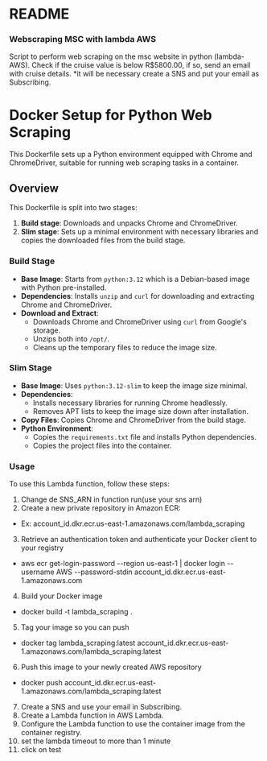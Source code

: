 # README

### Webscraping MSC with lambda AWS

Script to perform web scraping on the msc website in python (lambda-AWS). Check if the cruise value is below R$5800.00, if so, send an email with cruise details.
*it will be necessary create a SNS and put your email as Subscribing.

# Docker Setup for Python Web Scraping

This Dockerfile sets up a Python environment equipped with Chrome and ChromeDriver, suitable for running web scraping tasks in a container.

## Overview

This Dockerfile is split into two stages:
1. **Build stage**: Downloads and unpacks Chrome and ChromeDriver.
2. **Slim stage**: Sets up a minimal environment with necessary libraries and copies the downloaded files from the build stage.

### Build Stage

- **Base Image**: Starts from `python:3.12` which is a Debian-based image with Python pre-installed.
- **Dependencies**: Installs `unzip` and `curl` for downloading and extracting Chrome and ChromeDriver.
- **Download and Extract**:
  - Downloads Chrome and ChromeDriver using `curl` from Google's storage.
  - Unzips both into `/opt/`.
  - Cleans up the temporary files to reduce the image size.

### Slim Stage

- **Base Image**: Uses `python:3.12-slim` to keep the image size minimal.
- **Dependencies**:
  - Installs necessary libraries for running Chrome headlessly.
  - Removes APT lists to keep the image size down after installation.
- **Copy Files**: Copies Chrome and ChromeDriver from the build stage.
- **Python Environment**:
  - Copies the `requirements.txt` file and installs Python dependencies.
  - Copies the project files into the container.

### Usage

To use this Lambda function, follow these steps:
1. Change de SNS_ARN in function run(use your sns arn)
2. Create a new private repository in Amazon ECR:
- Ex: account_id.dkr.ecr.us-east-1.amazonaws.com/lambda_scraping
3. Retrieve an authentication token and authenticate your Docker client to your registry
- aws ecr get-login-password --region us-east-1 | docker login --username AWS --password-stdin account_id.dkr.ecr.us-east-1.amazonaws.com
4. Build your Docker image
- docker build -t lambda_scraping .
5. Tag your image so you can push
- docker tag lambda_scraping:latest account_id.dkr.ecr.us-east-1.amazonaws.com/lambda_scraping:latest
6. Push this image to your newly created AWS repository
- docker push account_id.dkr.ecr.us-east-1.amazonaws.com/lambda_scraping:latest
7. Create a SNS and use your email in Subscribing.
8. Create a Lambda function in AWS Lambda.
9. Configure the Lambda function to use the container image from the container registry.
10. set the lambda timeout to more than 1 minute
11. click on test